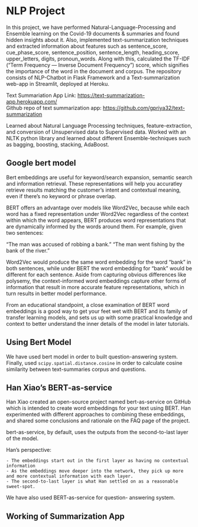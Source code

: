 # NLP Project

In this project, we have performed Natural-Language-Processing and Ensemble learning on the Covid-19 documents & summaries and found hidden insights about it. Also, implemented text-summarization techniques and extracted information about features such as sentence_score, cue_phase_score, sentence_position, sentence_length, heading_score, upper_letters, digits, pronoun_words. Along with this, calculated the TF-IDF (“Term Frequency — Inverse Document Frequency”) score, which signifies the importance of the word in the document and corpus. The repository consists of NLP-Chatbot in Flask Framework and a Text-summarization web-app in Streamlit, deployed at Heroku.

Text Summariation App Link: https://text-summarization-app.herokuapp.com/
<br>
Github repo of text summarization app: https://github.com/gpriya32/text-summarization

Learned about Natural Language Processing techniques, feature-extraction, and conversion of Unsupervised data to Supervised data. Worked with an NLTK python library and learned about different Ensemble-techniques such as bagging, boosting, stacking, AdaBoost. 

## Google bert model

Bert embeddings are useful for keyword/search expansion, semantic search and information retrieval. These representations will help you accuratley retrieve results matching the customer’s intent and contextual meaning, even if there’s no keyword or phrase overlap.

BERT offers an advantage over models like Word2Vec, because while each word has a fixed representation under Word2Vec regardless of the context within which the word appears, BERT produces word representations that are dynamically informed by the words around them. For example, given two sentences:

“The man was accused of robbing a bank.” “The man went fishing by the bank of the river.”

Word2Vec would produce the same word embedding for the word “bank” in both sentences, while under BERT the word embedding for “bank” would be different for each sentence. Aside from capturing obvious differences like polysemy, the context-informed word embeddings capture other forms of information that result in more accurate feature representations, which in turn results in better model performance.

From an educational standpoint, a close examination of BERT word embeddings is a good way to get your feet wet with BERT and its family of transfer learning models, and sets us up with some practical knowledge and context to better understand the inner details of the model in later tutorials.

## Using Bert Model

We have used bert model in order to built question-answering system. Finally, used ``scipy.spatial.distance.cosine`` in order to calculate cosine similarity between text-summaries corpus and questions.

## Han Xiao’s BERT-as-service

Han Xiao created an open-source project named bert-as-service on GitHub which is intended to create word embeddings for your text using BERT. Han experimented with different approaches to combining these embeddings, and shared some conclusions and rationale on the FAQ page of the project.

bert-as-service, by default, uses the outputs from the second-to-last layer of the model.

Han’s perspective:

    - The embeddings start out in the first layer as having no contextual information 
    - As the embeddings move deeper into the network, they pick up more and more contextual information with each layer.
    - The second-to-last layer is what Han settled on as a reasonable sweet-spot.

We have also used BERT-as-service for question- answering system.
 
## Working of Summarization App


